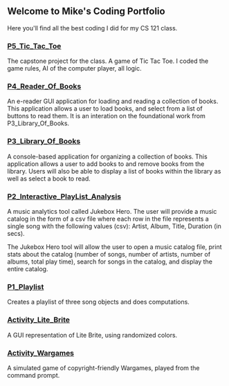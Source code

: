 ## Welcome to Mike's Coding Portfolio

Here you'll find all the best coding I did for my CS 121 class.

### [P5_Tic_Tac_Toe](https://github.com/commsmartly/commsmartly.github.io/tree/master/P5_Tic_Tac_Toe)
The capstone project for the class. A game of Tic Tac Toe. I coded the game rules, AI of the computer player, all logic.   

### [P4_Reader_Of_Books](https://github.com/commsmartly/commsmartly.github.io/tree/master/P4_Reader_Of_Books)
An e-reader GUI application for loading and reading a collection of books. This application allows a user to load books, and select from a list of buttons to read them. It is an interation on the foundational work from P3_Library_Of_Books. 

### [P3_Library_Of_Books](https://github.com/commsmartly/commsmartly.github.io/tree/master/P3_Library_Of_Books)
A console-based application for organizing a collection of books. This application allows a user to add books to and remove books from the library. Users will also be able to display a list of books within the library as well as select a book to read.

### [P2_Interactive_PlayList_Analysis](https://github.com/commsmartly/commsmartly.github.io/tree/master/P2_Interactive_PlayList_Analysis)
A music analytics tool called Jukebox Hero.  The user will provide a music catalog in the form of a csv file where each row in the file represents a single song with the following values (csv): Artist, Album, Title, Duration (in secs).

The Jukebox Hero tool will allow the user to open a music catalog file, print stats about the catalog (number of songs, number of artists, number of albums, total play time), search for songs in the catalog, and display the entire catalog.

### [P1_Playlist](https://github.com/commsmartly/commsmartly.github.io/tree/master/P1_Playlist)
Creates a playlist of three song objects and does computations.

### [Activity_Lite_Brite](https://github.com/commsmartly/commsmartly.github.io/tree/master/Activity_Lite_Brite)
A GUI representation of Lite Brite, using randomized colors.

### [Activity_Wargames](https://github.com/commsmartly/commsmartly.github.io/tree/master/Activity_Wargames)
A simulated game of copyright-friendly Wargames, played from the command prompt. 










